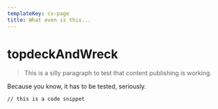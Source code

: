 ```yaml
---
templateKey: cv-page
title: What even is this...
---
```


# topdeckAndWreck

> This is a silly paragraph to test that content publishing is working.

Because you know, it has to be tested, seriously.

```
// this is a code snippet
```
